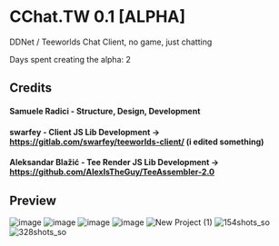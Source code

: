 # CChat.TW 0.1 [ALPHA]

DDNet / Teeworlds Chat Client, no game, just chatting

Days spent creating the alpha: 2

## Credits
#### Samuele Radici - Structure, Design, Development
#### swarfey - Client JS Lib Development -> https://gitlab.com/swarfey/teeworlds-client/ (i edited something)
#### Aleksandar Blažić - Tee Render JS Lib Development -> https://github.com/AlexIsTheGuy/TeeAssembler-2.0

## Preview
![image](https://github.com/k-i-o/CChatter/assets/68398653/7eabe73e-9589-403d-9e21-3e871a4f7c57)
![image](https://github.com/k-i-o/CChatter/assets/68398653/71dca123-6c92-465d-86df-531a572300b2)
![image](https://github.com/k-i-o/CChatter/assets/68398653/04ae0d42-057e-404a-ab92-f6de4b9a25ad)
![image](https://github.com/k-i-o/CChatter/assets/68398653/0bda5f58-de4b-487f-bdd1-e7177b4eb120)
![New Project (1)](https://github.com/k-i-o/CChatter/assets/68398653/4fefa21e-f0b8-43af-a667-e3e0743e7694)
![154shots_so](https://github.com/k-i-o/CChatter/assets/68398653/8c0906cf-9d04-45a3-abf2-0f6141dc24a2)
![328shots_so](https://github.com/k-i-o/CChatter/assets/68398653/701e2cf0-538e-4b45-96c2-f9f8fd58d178)
